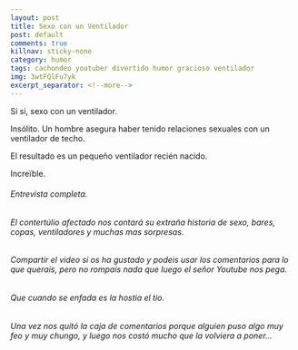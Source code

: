 ```yaml
---
layout: post
title: Sexo con un Ventilador
post: default
comments: true
killnav: sticky-none
category: humor
tags: cachondeo youtuber divertido humor gracioso ventilador
img: 3wtFQlFu7yk
excerpt_separator: <!--more-->
---
```


Si si, sexo con un ventilador.

Insólito. Un hombre asegura haber tenido relaciones sexuales con un ventilador de techo.

El resultado es un pequeño ventilador recién nacido.

Increïble.

<!--more-->


###### Entrevista completa.

###### El contertúlio afectado nos contará su extraña historia de sexo, bares, copas, ventiladores y muchas mas sorpresas.

###### Compartir el video si os ha gustado y podeis usar los comentarios para lo que querais, pero no rompais nada que luego el señor Youtube nos pega.

###### Que cuando se enfada es la hostia el tio.

###### Una vez nos quitó la caja de comentarios porque alguien puso algo muy feo y muy chungo, y luego nos costó mucho que la volviera a poner...
